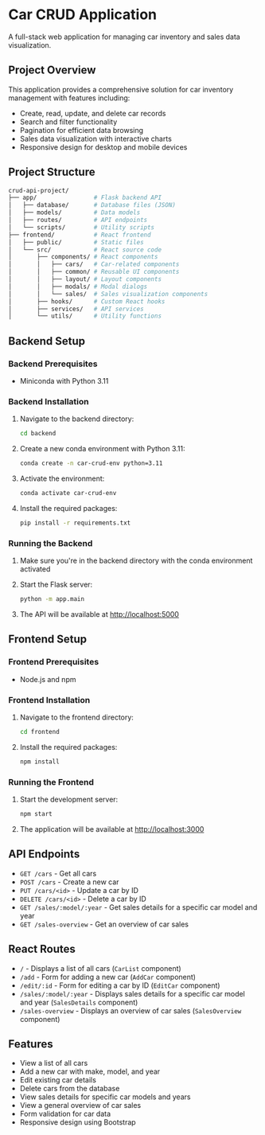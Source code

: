 # Car CRUD Application

A full-stack web application for managing car inventory and sales data visualization.

## Project Overview

This application provides a comprehensive solution for car inventory management with features including:

- Create, read, update, and delete car records
- Search and filter functionality
- Pagination for efficient data browsing
- Sales data visualization with interactive charts
- Responsive design for desktop and mobile devices

## Project Structure

```bash
crud-api-project/
├── app/                # Flask backend API
│   ├── database/       # Database files (JSON)
│   ├── models/         # Data models
│   ├── routes/         # API endpoints
│   └── scripts/        # Utility scripts
├── frontend/           # React frontend
│   ├── public/         # Static files
│   └── src/            # React source code
│       ├── components/ # React components
│       │   ├── cars/   # Car-related components
│       │   ├── common/ # Reusable UI components
│       │   ├── layout/ # Layout components
│       │   ├── modals/ # Modal dialogs
│       │   └── sales/  # Sales visualization components
│       ├── hooks/      # Custom React hooks
│       ├── services/   # API services
│       └── utils/      # Utility functions
```

## Backend Setup

### Backend Prerequisites

- Miniconda with Python 3.11

### Backend Installation

1. Navigate to the backend directory:

   ```bash
   cd backend
   ```

2. Create a new conda environment with Python 3.11:

   ```bash
   conda create -n car-crud-env python=3.11
   ```

3. Activate the environment:

   ```bash
   conda activate car-crud-env
   ```

4. Install the required packages:

   ```bash
   pip install -r requirements.txt
   ```

### Running the Backend

1. Make sure you're in the backend directory with the conda environment activated

2. Start the Flask server:

   ```bash
   python -m app.main
   ```

3. The API will be available at <http://localhost:5000>

## Frontend Setup

### Frontend Prerequisites

- Node.js and npm

### Frontend Installation

1. Navigate to the frontend directory:

   ```bash
   cd frontend
   ```

2. Install the required packages:

   ```bash
   npm install
   ```

### Running the Frontend

1. Start the development server:

   ```bash
   npm start
   ```

2. The application will be available at <http://localhost:3000>

## API Endpoints

- `GET /cars` - Get all cars
- `POST /cars` - Create a new car
- `PUT /cars/<id>` - Update a car by ID
- `DELETE /cars/<id>` - Delete a car by ID
- `GET /sales/:model/:year` - Get sales details for a specific car model and year
- `GET /sales-overview` - Get an overview of car sales

## React Routes

- `/` - Displays a list of all cars (`CarList` component)
- `/add` - Form for adding a new car (`AddCar` component)
- `/edit/:id` - Form for editing a car by ID (`EditCar` component)
- `/sales/:model/:year` - Displays sales details for a specific car model and year (`SalesDetails` component)
- `/sales-overview` - Displays an overview of car sales (`SalesOverview` component)

## Features

- View a list of all cars
- Add a new car with make, model, and year
- Edit existing car details
- Delete cars from the database
- View sales details for specific car models and years
- View a general overview of car sales
- Form validation for car data
- Responsive design using Bootstrap
